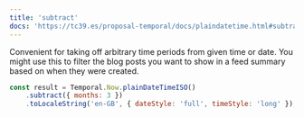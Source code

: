 ```yaml
---
title: 'subtract'
docs: 'https://tc39.es/proposal-temporal/docs/plaindatetime.html#subtract'
---
```


Convenient for taking off arbitrary time periods from given time or date. You might use this to filter the blog posts you want to show in a feed summary based on when they were created.

```javascript
const result = Temporal.Now.plainDateTimeISO()
	.subtract({ months: 3 })
	.toLocaleString('en-GB', { dateStyle: 'full', timeStyle: 'long' });
```
